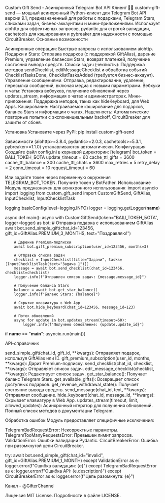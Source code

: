Custom Gift Send - Асинхронный Telegram Bot API Клиент 🎁✨
custom-gift-send — мощный асинхронный Python-клиент для Telegram Bot API версии 9.1, предназначенный для работы с подарками, Telegram Stars, списками задач, бизнес-аккаунтами и мини-приложениями. Использует aiohttp для эффективных запросов, pydantic для строгой валидации, cachetools для кэширования и pybreaker для надежности с помощью CircuitBreaker.
Основные возможности

Асинхронные операции: Быстрые запросы с использованием aiohttp.
Подарки и Stars: Отправка подарков (с поддержкой GiftAlias), дарение Premium, управление балансом Stars, возврат платежей, получение состояния вывода средств.
Списки задач (чеклисты): Поддержка методов sendChecklist, editMessageChecklist и обработка событий ChecklistTasksDone, ChecklistTasksAdded (требуется бизнес-аккаунт).
Управление сообщениями: Отправка, редактирование, удаление, пересылка сообщений, включая медиа с новыми параметрами.
Вебхуки и чаты: Установка вебхуков, получение обновлений через updates_stream, информация о чатах и администраторах.
Мини-приложения: Поддержка методов, таких как hideKeyboard, для Web Apps.
Кэширование: Настраиваемое кэширование для подарков, баланса Stars и информации о чатах.
Надежность: Автоматические повторные попытки с экспоненциальным backoff, CircuitBreaker для защиты от сбоев.

Установка
Установите через PyPI:
pip install custom-gift-send

Зависимости (aiohttp>=3.8.4, pydantic>=2.0.3, cachetools>=5.3.1, pybreaker>=1.1.0) устанавливаются автоматически.
Конфигурация
Создайте файл config.ini в корневой директории:
[telegram]
bot_token = ВАШ_ТОКЕН_БОТА
update_timeout = 60
cache_ttl_gifts = 3600
cache_ttl_balance = 300
cache_ttl_chats = 3600
max_retries = 5
retry_delay = 2
conn_timeout = 10
request_timeout = 60

Или задайте токен через переменную окружения TELEGRAM_BOT_TOKEN. Получите токен у BotFather.
Использование
Модуль предназначен для асинхронного использования:
import asyncio
import logging
from custom_gift_send import CustomGiftSend, GiftAlias, InputChecklist, InputChecklistTask

logging.basicConfig(level=logging.INFO)
logger = logging.getLogger(__name__)

async def main():
    async with CustomGiftSend(token="ВАШ_ТОКЕН_БОТА", logger=logger) as bot:
        # Отправка подарка с использованием GiftAlias
        await bot.send_simple_gift(chat_id=123456, gift_id=GiftAlias.PREMIUM_3_MONTHS, text="Поздравляю!")

        # Дарение Premium-подписки
        await bot.gift_premium_subscription(user_id=123456, months=3)

        # Отправка списка задач
        checklist = InputChecklist(title="Задачи", tasks=[InputChecklistTask(text="Задача 1")])
        message = await bot.send_checklist(chat_id=123456, checklist=checklist)
        logger.info(f"Отправлен список задач: {message.message_id}")

        # Получение баланса Stars
        balance = await bot.get_star_balance()
        logger.info(f"Баланс Stars: {balance}")

        # Скрытие клавиатуры в Web App
        await bot.hide_keyboard(chat_id=123456, message_id=123)

        # Поток обновлений
        async for update in bot.updates_stream(timeout=60):
            logger.info(f"Получено обновление: {update.update_id}")

if __name__ == "__main__":
    asyncio.run(main())

API-справочник

send_simple_gift(chat_id, gift_id, **kwargs): Отправляет подарок, используя GiftAlias или ID.
gift_premium_subscription(user_id, months, **kwargs): Дарит Premium-подписку.
send_checklist(chat_id, checklist, **kwargs): Отправляет список задач.
edit_message_checklist(checklist, **kwargs): Редактирует список задач.
get_star_balance(): Получает баланс Telegram Stars.
get_available_gifts(): Возвращает список доступных подарков.
get_revenue_withdrawal_state(): Получает состояние вывода средств.
send_message(chat_id, text, **kwargs): Отправляет сообщение.
hide_keyboard(chat_id, message_id, **kwargs): Скрывает клавиатуру в Web App.
updates_stream(timeout, limit, allowed_updates): Асинхронный итератор для получения обновлений.
Полный список методов в документации Telegram.

Обработка ошибок
Модуль предоставляет специфичные исключения:

TelegramBadRequestError: Некорректные параметры.
TelegramTooManyRequestsError: Превышен лимит запросов.
ValidationError: Ошибки валидации Pydantic.
CircuitBreakerError: Ошибка при разомкнутой цепи CircuitBreaker.

try:
    await bot.send_simple_gift(chat_id="invalid", gift_id=GiftAlias.PREMIUM_1_MONTH)
except ValidationError as e:
    logger.error(f"Ошибка валидации: {e}")
except TelegramBadRequestError as e:
    logger.error(f"Ошибка API: {e.description}")
except CircuitBreakerError as e:
    logger.error(f"Цепь разомкнута: {e}")


Канал - @GifterChannel

Лицензия
MIT License. Подробности в файле LICENSE.